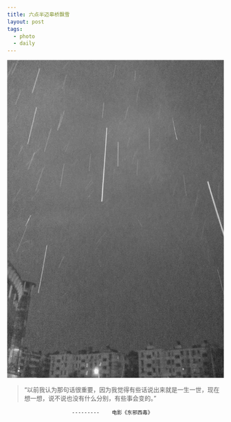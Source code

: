 ```yaml
---
title: 六点半迈皋桥飘雪 
layout: post
tags:
  - photo
  - daily
---
```


![](/media/files/2016/01/12/snow_morning0640.jpg)

> “以前我认为那句话很重要，因为我觉得有些话说出来就是一生一世，现在想一想，说不说也没有什么分别，有些事会变的。” 

			             ---------    电影《东邪西毒》
